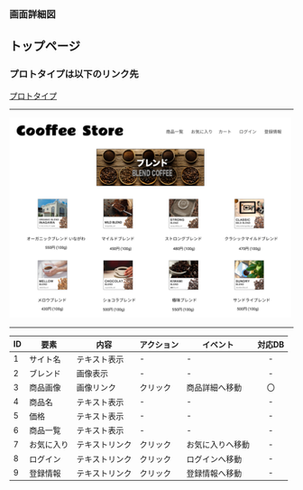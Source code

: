 ### 画面詳細図
## トップページ
### プロトタイプは以下のリンク先
[プロトタイプ](https://www.figma.com/file/dJshBH0rUFQ7I3o4DV8ukD/%E3%82%AA%E3%83%AA%E3%82%B8%E3%83%8A%E3%83%AB%E3%82%B5%E3%82%A4%E3%83%88?node-id=3%3A0)
*****
<img src="../img/TOP.png" width = "500">

*****
|ID|要素|内容|アクション|イベント|対応DB|
|---|---|---|---|---|:---:|
|1|サイト名|テキスト表示|-|-|-|
|2|ブレンド|画像表示|-|-|-|
|3|商品画像|画像リンク|クリック|商品詳細へ移動|〇|
|4|商品名|テキスト表示|-|-|-|
|5|価格|テキスト表示|-|-|-|
|6|商品一覧|テキスト表示|-|-|-|
|7|お気に入り|テキストリンク|クリック|お気に入りへ移動|-|
|8|ログイン|テキストリンク|クリック|ログインへ移動|-|
|9|登録情報|テキストリンク|クリック|登録情報へ移動|-|

